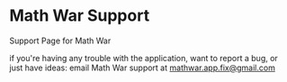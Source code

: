 # Math War Support

Support Page for Math War

if you're having any trouble with the application, want to report a bug, or just have ideas: email Math War support at mathwar.app.fix@gmail.com
